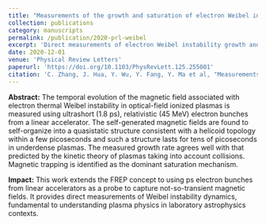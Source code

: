 ```yaml
---
title: "Measurements of the growth and saturation of electron Weibel instability in optical-field ionized plasmas"
collection: publications
category: manuscripts
permalink: /publication/2020-prl-weibel
excerpt: 'Direct measurements of electron Weibel instability growth and saturation using femtosecond relativistic electron probes.'
date: 2020-12-01
venue: 'Physical Review Letters'
paperurl: 'https://doi.org/10.1103/PhysRevLett.125.255001'
citation: 'C. Zhang, J. Hua, Y. Wu, Y. Fang, Y. Ma et al, "Measurements of the growth and saturation of electron Weibel instability in optical-field ionized plasmas," <i>Phys. Rev. Lett.</i> 125(25), 255001 (2020).'
---
```


**Abstract:** The temporal evolution of the magnetic field associated with electron thermal Weibel instability in optical-field ionized plasmas is measured using ultrashort (1.8 ps), relativistic (45 MeV) electron bunches from a linear accelerator. The self-generated magnetic fields are found to self-organize into a quasistatic structure consistent with a helicoid topology within a few picoseconds and such a structure lasts for tens of picoseconds in underdense plasmas. The measured growth rate agrees well with that predicted by the kinetic theory of plasmas taking into account collisions. Magnetic trapping is identified as the dominant saturation mechanism.

**Impact:** This work extends the FREP concept to using ps electron bunches from linear accelerators as a probe to capture not-so-transient magnetic fields. It provides direct measurements of Weibel instability dynamics, fundamental to understanding plasma physics in laboratory astrophysics contexts.
